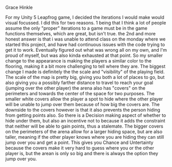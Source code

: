 Grace Hinkle

For my Unity 5 Leapfrog game, I decided the iterations I would make would visual focussed. I did this for two reasons. 
1 being that I think a lot of people assume the only "proper" iterations to a game must be in the game functions themselves, which are great, but isn't true.
the 2nd and more honest answer is that i was unable to attend class on the monday where we started this project, and have had continuous issues with the code trying to get it to work.
Eventually figured out what was wrong all on my own, and I'm proud of myself, but was also kinda exhausted at that point.
So my smaller change to the appearance is making the players a similar color to the flooring, making it a bit more challenging to tell where they are.
The biggest change I made is definitely the the scale and "visibility" of the playing field. The scale of the map is pretty big, giving you both a lot of places to go, but also giving you a possibly farther distance to travel to reach your goal (jumping over the other player)
the arena also has "covers" on the perimeters and towards the center of the space for two purposes. The smaller white covers allow the player a spot to hide where the other player will be unable to jump over them because of how big the covers are. 
The downside to the covers however is that it also prevents the person hiding from getting points also. So there is a Decision making aspect of whether to hide under them, but also an incentive not to because it adds the constraint that neither will be able to gain points, thus a stalemate.
The bigger covers on the perimeters of the arena allow for a larger hiding space, but are also taller, meaning if the other player knows where you are hiding they can still jump over you and get a point. This gives you Chance and Untertainty because the covers make it very hard to guess where you or the other player is, 
but the arean is only so big and there is always the option they jump over you.
